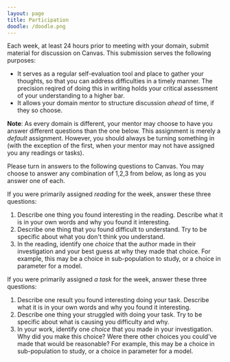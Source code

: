 ```yaml
---
layout: page
title: Participation
doodle: /doodle.png
---
```


Each week, at least 24 hours prior to meeting with your domain, submit
material for discussion on Canvas. This submission serves the
following purposes:
* It serves as a regular self-evaluation tool and place to gather your
  thoughts, so that you can address difficulties in a timely
  manner. The precision reqired of doing this in writing holds your
  critical assessment of your understanding to a higher bar.
* It allows your domain mentor to structure discussion *ahead* of
  time, if they so choose.

**Note**: As every domain is different, your mentor may choose to have
you answer different questions than the one below. This assignment is
merely a *default* assignment. However, you should always be turning
something in (with the exception of the first, when your mentor may
not have assigned you any readings or tasks).

Please turn in answers to the following questions to Canvas. You may
choose to answer any combination of 1,2,3 from below, as long as you
answer one of each.

If you were primarily assigned *reading* for the week, answer these
three questions:
1. Describe one thing you found interesting in the reading. Describe
   what it is in your own words and why you found it interesting.
2. Describe one thing that you found difficult to understand. Try to
   be specific about what you don't think you understand. 
3. In the reading, identify one *choice* that the author made in their
   investigation and your best guess at why they made that
   choice. For example, this may be a choice in sub-population to
   study, or a choice in parameter for a model.

If you were primarily assigned *a task* for the week, answer these
three questions:
1. Describe one result you found interesting doing your task. Describe
   what it is in your own words and why you found it interesting.
2. Describe one thing your struggled with doing your task. Try to
   be specific about what is causing you difficulty and why. 
3. In your work, identify one *choice* that you made in your
   investigation. Why did you make this choice? Were there other
   choices you could've made that would be reasonable? For example,
   this may be a choice in sub-population to study, or a choice in
   parameter for a model.
